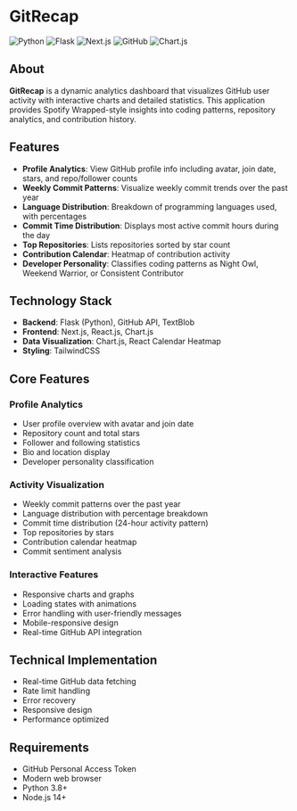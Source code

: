# GitRecap

![Python](https://img.shields.io/badge/Python-3776AB?logo=python&logoColor=white&style=for-the-badge)
![Flask](https://img.shields.io/badge/Flask-000000?logo=flask&logoColor=white&style=for-the-badge)
![Next.js](https://img.shields.io/badge/Next.js-000000?logo=next.js&logoColor=white&style=for-the-badge)
![GitHub](https://img.shields.io/badge/GitHub-181717?logo=github&logoColor=white&style=for-the-badge)
![Chart.js](https://img.shields.io/badge/Chart.js-FF6384?logo=chart.js&logoColor=white&style=for-the-badge)

## About

**GitRecap** is a dynamic analytics dashboard that visualizes GitHub user activity with interactive charts and detailed statistics. This application provides Spotify Wrapped-style insights into coding patterns, repository analytics, and contribution history.

## Features

- **Profile Analytics**: View GitHub profile info including avatar, join date, stars, and repo/follower counts  
- **Weekly Commit Patterns**: Visualize weekly commit trends over the past year  
- **Language Distribution**: Breakdown of programming languages used, with percentages  
- **Commit Time Distribution**: Displays most active commit hours during the day  
- **Top Repositories**: Lists repositories sorted by star count  
- **Contribution Calendar**: Heatmap of contribution activity  
- **Developer Personality**: Classifies coding patterns as Night Owl, Weekend Warrior, or Consistent Contributor

## Technology Stack

- **Backend**: Flask (Python), GitHub API, TextBlob  
- **Frontend**: Next.js, React.js, Chart.js  
- **Data Visualization**: Chart.js, React Calendar Heatmap  
- **Styling**: TailwindCSS

## Core Features

### Profile Analytics
- User profile overview with avatar and join date
- Repository count and total stars
- Follower and following statistics
- Bio and location display
- Developer personality classification

### Activity Visualization
- Weekly commit patterns over the past year
- Language distribution with percentage breakdown
- Commit time distribution (24-hour activity pattern)
- Top repositories by stars
- Contribution calendar heatmap
- Commit sentiment analysis

### Interactive Features
- Responsive charts and graphs
- Loading states with animations
- Error handling with user-friendly messages
- Mobile-responsive design
- Real-time GitHub API integration

## Technical Implementation

- Real-time GitHub data fetching
- Rate limit handling
- Error recovery
- Responsive design
- Performance optimized

## Requirements
- GitHub Personal Access Token
- Modern web browser
- Python 3.8+
- Node.js 14+
